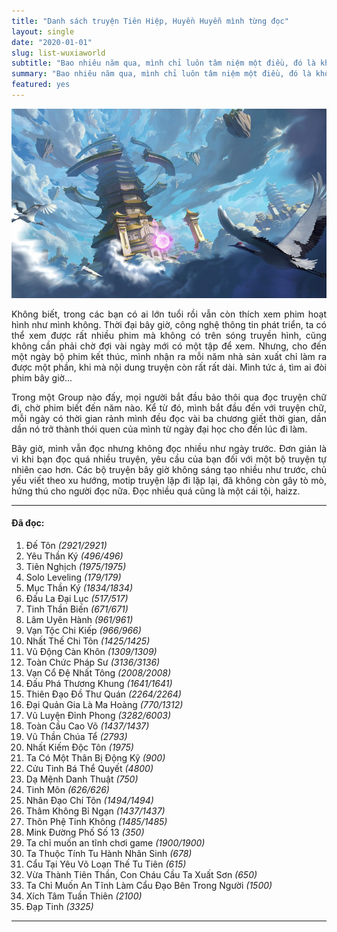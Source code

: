 ```yaml
---
title: "Danh sách truyện Tiên Hiệp, Huyền Huyễn mình từng đọc"
layout: single
date: "2020-01-01"
slug: list-wuxiaworld
subtitle: "Bao nhiêu năm qua, mình chỉ luôn tâm niệm một điều, đó là không bao giờ ngoảnh đầu lại. Chỉ hối hận vì những gì chưa làm được, không bao giờ hối hận vì những gì mình đã làm."
summary: "Bao nhiêu năm qua, mình chỉ luôn tâm niệm một điều, đó là không bao giờ ngoảnh đầu lại. Chỉ hối hận vì những gì chưa làm được, không bao giờ hối hận vì những gì đã làm."
featured: yes
---
```


![](./featured.jpg)

<p style = "text-align: justify">Không biết, trong các bạn có ai lớn tuổi rồi vẫn còn thích xem phim hoạt hình như mình không. Thời đại bây giờ, công nghệ thông tin phát triển, ta có thể xem được rất nhiều phim mà không có trên sóng truyền hình, cũng không cần phải chờ đợi vài ngày mới có một tập để xem. Nhưng, cho đến một ngày bộ phim kết thúc, mình nhận ra mỗi năm nhà sản xuất chỉ làm ra được một phần, khi mà nội dung truyện còn rất rất dài. Mình tức á, tìm ai đòi phim bây giờ...</p>

<p style = "text-align: justify">Trong một Group nào đấy, mọi người bắt đầu bảo thôi qua đọc truyện chữ đi, chờ phim biết đến năm nào. Kể từ đó, mình bắt đầu đến với truyện chữ, mỗi ngày có thời gian rảnh mình đều đọc vài ba chương giết thời gian, dần dần nó trở thành thói quen của mình từ ngày đại học cho đến lúc đi làm.</p>

<p style = "text-align: justify">Bây giờ, mình vẫn đọc nhưng không đọc nhiều như ngày trước. Đơn giản là vì khi bạn đọc quá nhiều truyện, yêu cầu của bạn đối với một bộ truyện tự nhiên cao hơn. Các bộ truyện bây giờ không sáng tạo nhiều như trước, chủ yếu viết theo xu hướng, motip truyện lặp đi lặp lại, đã không còn gây tò mò, hứng thú cho người đọc nữa. Đọc nhiều quá cũng là một cái tội, haizz.</p>

---

#### Đã đọc:

 1. Đế Tôn _(2921/2921)_
 2. Yêu Thần Ký _(496/496)_
 3. Tiên Nghịch _(1975/1975)_
 4. Solo Leveling _(179/179)_
 5. Mục Thần Ký _(1834/1834)_
 6. Đấu La Đại Lục _(517/517)_
 7. Tinh Thần Biến _(671/671)_
 8. Lâm Uyên Hành _(961/961)_
 9. Vạn Tộc Chi Kiếp _(966/966)_
10. Nhất Thế Chi Tôn _(1425/1425)_
11. Vũ Động Càn Khôn _(1309/1309)_
12. Toàn Chức Pháp Sư _(3136/3136)_
13. Vạn Cổ Đệ Nhất Tông _(2008/2008)_
14. Đấu Phá Thương Khung _(1641/1641)_
15. Thiên Đạo Đồ Thư Quán _(2264/2264)_
16. Đại Quản Gia Là Ma Hoàng _(770/1312)_
17. Vũ Luyện Đỉnh Phong _(3282/6003)_
18. Toàn Cầu Cao Võ _(1437/1437)_
19. Vũ Thần Chúa Tể _(2793)_
20. Nhất Kiếm Độc Tôn _(1975)_
21. Ta Có Một Thân Bị Động Kỹ _(900)_
22. Cửu Tinh Bá Thể Quyết _(4800)_
23. Dạ Mệnh Danh Thuật _(750)_
24. Tinh Môn _(626/626)_
25. Nhân Đạo Chí Tôn _(1494/1494)_
26. Thâm Không Bỉ Ngạn _(1437/1437)_
27. Thôn Phệ Tinh Không _(1485/1485)_
28. Mink Đường Phố Số 13 _(350)_
29. Ta chỉ muốn an tĩnh chơi game _(1900/1900)_
30. Ta Thuộc Tính Tu Hành Nhân Sinh _(678)_
31. Cẩu Tại Yêu Võ Loạn Thế Tu Tiên _(615)_ 
32. Vừa Thành Tiên Thần, Con Cháu Cầu Ta Xuất Sơn _(650)_
33. Ta Chỉ Muốn An Tĩnh Làm Cẩu Đạo Bên Trong Người _(1500)_
34. Xích Tâm Tuần Thiên _(2100)_
35. Đạp Tinh _(3325)_

---